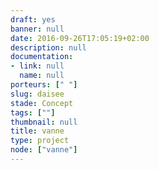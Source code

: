 ```yaml
---
draft: yes
banner: null
date: 2016-09-26T17:05:19+02:00
description: null
documentation:
- link: null
  name: null
porteurs: [" "]
slug: daisee
stade: Concept
tags: [""]
thumbnail: null
title: vanne
type: project
node: ["vanne"]
---
```

